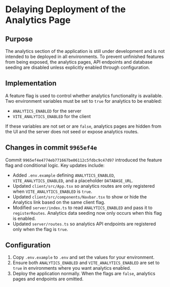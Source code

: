 # Delaying Deployment of the Analytics Page

## Purpose
The analytics section of the application is still under development and is not intended to be deployed in all environments. To prevent unfinished features from being exposed, the analytics pages, API endpoints and database seeding are disabled unless explicitly enabled through configuration.

## Implementation
A feature flag is used to control whether analytics functionality is available. Two environment variables must be set to `true` for analytics to be enabled:

- `ANALYTICS_ENABLED` for the server
- `VITE_ANALYTICS_ENABLED` for the client

If these variables are not set or are `false`, analytics pages are hidden from the UI and the server does not seed or expose analytics routes.

## Changes in commit `9965ef4e`
Commit `9965ef4e4774eb771667be06112c5fdbc9c47d97` introduced the feature flag and conditional logic. Key updates include:

- Added `.env.example` defining `ANALYTICS_ENABLED`, `VITE_ANALYTICS_ENABLED`, and a placeholder `DATABASE_URL`.
- Updated `client/src/App.tsx` so analytics routes are only registered when `VITE_ANALYTICS_ENABLED` is `true`.
- Updated `client/src/components/Navbar.tsx` to show or hide the Analytics link based on the same client flag.
- Modified `server/index.ts` to read `ANALYTICS_ENABLED` and pass it to `registerRoutes`. Analytics data seeding now only occurs when this flag is enabled.
- Updated `server/routes.ts` so analytics API endpoints are registered only when the flag is `true`.

## Configuration
1. Copy `.env.example` to `.env` and set the values for your environment.
2. Ensure both `ANALYTICS_ENABLED` and `VITE_ANALYTICS_ENABLED` are set to `true` in environments where you want analytics enabled.
3. Deploy the application normally. When the flags are `false`, analytics pages and endpoints are omitted.
